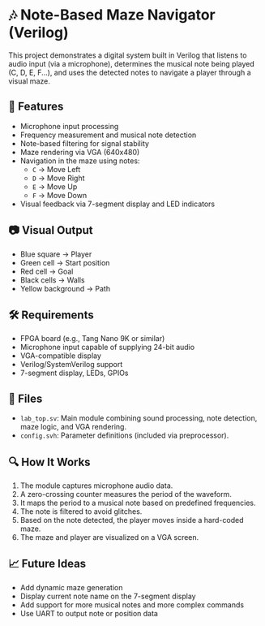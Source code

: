 # 🎶 Note-Based Maze Navigator (Verilog)

This project demonstrates a digital system built in Verilog that listens to audio input (via a microphone), determines the musical note being played (C, D, E, F...), and uses the detected notes to navigate a player through a visual maze.

## 🚀 Features

- Microphone input processing
- Frequency measurement and musical note detection
- Note-based filtering for signal stability
- Maze rendering via VGA (640x480)
- Navigation in the maze using notes:
  - `C` → Move Left
  - `D` → Move Right
  - `E` → Move Up
  - `F` → Move Down
- Visual feedback via 7-segment display and LED indicators

## 📷 Visual Output

- Blue square → Player
- Green cell → Start position
- Red cell → Goal
- Black cells → Walls
- Yellow background → Path

## 🛠️ Requirements

- FPGA board (e.g., Tang Nano 9K or similar)
- Microphone input capable of supplying 24-bit audio
- VGA-compatible display
- Verilog/SystemVerilog support
- 7-segment display, LEDs, GPIOs

## 📂 Files

- `lab_top.sv`: Main module combining sound processing, note detection, maze logic, and VGA rendering.
- `config.svh`: Parameter definitions (included via preprocessor).

## 🔍 How It Works

1. The module captures microphone audio data.
2. A zero-crossing counter measures the period of the waveform.
3. It maps the period to a musical note based on predefined frequencies.
4. The note is filtered to avoid glitches.
5. Based on the note detected, the player moves inside a hard-coded maze.
6. The maze and player are visualized on a VGA screen.

## 📈 Future Ideas

- Add dynamic maze generation
- Display current note name on the 7-segment display
- Add support for more musical notes and more complex commands
- Use UART to output note or position data
